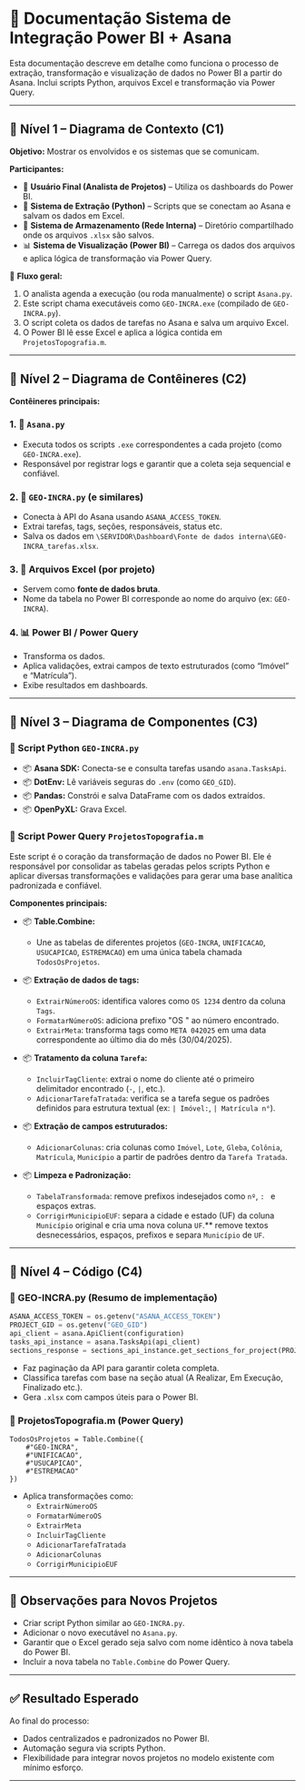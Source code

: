 # 📐 Documentação Sistema de Integração Power BI + Asana

Esta documentação descreve em detalhe como funciona o processo de extração, transformação e visualização de dados no Power BI a partir do Asana. Inclui scripts Python, arquivos Excel e transformação via Power Query.

---

## 🔷 Nível 1 – Diagrama de Contexto (C1)

**Objetivo:** Mostrar os envolvidos e os sistemas que se comunicam.

**Participantes:**
- 👤 **Usuário Final (Analista de Projetos)** – Utiliza os dashboards do Power BI.
- 🧠 **Sistema de Extração (Python)** – Scripts que se conectam ao Asana e salvam os dados em Excel.
- 📁 **Sistema de Armazenamento (Rede Interna)** – Diretório compartilhado onde os arquivos `.xlsx` são salvos.
- 📊 **Sistema de Visualização (Power BI)** – Carrega os dados dos arquivos e aplica lógica de transformação via Power Query.

📌 **Fluxo geral:**
1. O analista agenda a execução (ou roda manualmente) o script `Asana.py`.
2. Este script chama executáveis como `GEO-INCRA.exe` (compilado de `GEO-INCRA.py`).
3. O script coleta os dados de tarefas no Asana e salva um arquivo Excel.
4. O Power BI lê esse Excel e aplica a lógica contida em `ProjetosTopografia.m`.

---

## 🔷 Nível 2 – Diagrama de Contêineres (C2)

**Contêineres principais:**

### 1. 🧠 `Asana.py`
- Executa todos os scripts `.exe` correspondentes a cada projeto (como `GEO-INCRA.exe`).
- Responsável por registrar logs e garantir que a coleta seja sequencial e confiável.

### 2. 🧠 `GEO-INCRA.py` (e similares)
- Conecta à API do Asana usando `ASANA_ACCESS_TOKEN`.
- Extrai tarefas, tags, seções, responsáveis, status etc.
- Salva os dados em `\SERVIDOR\Dashboard\Fonte de dados interna\GEO-INCRA_tarefas.xlsx`.

### 3. 📁 Arquivos Excel (por projeto)
- Servem como **fonte de dados bruta**.
- Nome da tabela no Power BI corresponde ao nome do arquivo (ex: `GEO-INCRA`).

### 4. 📊 Power BI / Power Query
- Transforma os dados.
- Aplica validações, extrai campos de texto estruturados (como “Imóvel” e “Matrícula”).
- Exibe resultados em dashboards.

---

## 🔷 Nível 3 – Diagrama de Componentes (C3)

### 🔹 Script Python `GEO-INCRA.py`
- 📦 **Asana SDK:** Conecta-se e consulta tarefas usando `asana.TasksApi`.
- 📦 **DotEnv:** Lê variáveis seguras do `.env` (como `GEO_GID`).
- 📦 **Pandas:** Constrói e salva DataFrame com os dados extraídos.
- 📦 **OpenPyXL:** Grava Excel.

### 🔹 Script Power Query `ProjetosTopografia.m`
Este script é o coração da transformação de dados no Power BI. Ele é responsável por consolidar as tabelas geradas pelos scripts Python e aplicar diversas transformações e validações para gerar uma base analítica padronizada e confiável.

**Componentes principais:**

- 📦 **Table.Combine:**
  - Une as tabelas de diferentes projetos (`GEO-INCRA`, `UNIFICACAO`, `USUCAPICAO`, `ESTREMACAO`) em uma única tabela chamada `TodosOsProjetos`.

- 📦 **Extração de dados de tags:**
  - `ExtrairNúmeroOS`: identifica valores como `OS 1234` dentro da coluna `Tags`.
  - `FormatarNúmeroOS`: adiciona prefixo "OS " ao número encontrado.
  - `ExtrairMeta`: transforma tags como `META 042025` em uma data correspondente ao último dia do mês (30/04/2025).

- 📦 **Tratamento da coluna `Tarefa`:**
  - `IncluirTagCliente`: extrai o nome do cliente até o primeiro delimitador encontrado (`-`, `|`, etc.).
  - `AdicionarTarefaTratada`: verifica se a tarefa segue os padrões definidos para estrutura textual (ex: `| Imóvel:`, `| Matrícula n°`).

- 📦 **Extração de campos estruturados:**
  - `AdicionarColunas`: cria colunas como `Imóvel`, `Lote`, `Gleba`, `Colônia`, `Matrícula`, `Município` a partir de padrões dentro da `Tarefa Tratada`.

- 📦 **Limpeza e Padronização:**
  - `TabelaTransformada`: remove prefixos indesejados como `nº`, `: ` e espaços extras.
  - `CorrigirMunicipioEUF`: separa a cidade e estado (UF) da coluna `Município` original e cria uma nova coluna `UF`.** remove textos desnecessários, espaços, prefixos e separa `Município` de `UF`.

---

## 🔷 Nível 4 – Código (C4)

### 🔹 GEO-INCRA.py (Resumo de implementação)
```python
ASANA_ACCESS_TOKEN = os.getenv("ASANA_ACCESS_TOKEN")
PROJECT_GID = os.getenv("GEO_GID")
api_client = asana.ApiClient(configuration)
tasks_api_instance = asana.TasksApi(api_client)
sections_response = sections_api_instance.get_sections_for_project(PROJECT_GID)
```
- Faz paginação da API para garantir coleta completa.
- Classifica tarefas com base na seção atual (A Realizar, Em Execução, Finalizado etc.).
- Gera `.xlsx` com campos úteis para o Power BI.

### 🔹 ProjetosTopografia.m (Power Query)
```powerquery
TodosOsProjetos = Table.Combine({
    #"GEO-INCRA",
    #"UNIFICACAO",
    #"USUCAPICAO",
    #"ESTREMACAO"
})
```
- Aplica transformações como:
  - `ExtrairNúmeroOS`
  - `FormatarNúmeroOS`
  - `ExtrairMeta`
  - `IncluirTagCliente`
  - `AdicionarTarefaTratada`
  - `AdicionarColunas`
  - `CorrigirMunicipioEUF`

---

## 📌 Observações para Novos Projetos
- Criar script Python similar ao `GEO-INCRA.py`.
- Adicionar o novo executável no `Asana.py`.
- Garantir que o Excel gerado seja salvo com nome idêntico à nova tabela do Power BI.
- Incluir a nova tabela no `Table.Combine` do Power Query.

---

## ✅ Resultado Esperado

Ao final do processo:
- Dados centralizados e padronizados no Power BI.
- Automação segura via scripts Python.
- Flexibilidade para integrar novos projetos no modelo existente com mínimo esforço.

---

